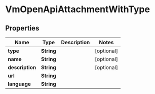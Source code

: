 
# VmOpenApiAttachmentWithType

## Properties
Name | Type | Description | Notes
------------ | ------------- | ------------- | -------------
**type** | **String** |  |  [optional]
**name** | **String** |  |  [optional]
**description** | **String** |  |  [optional]
**url** | **String** |  | 
**language** | **String** |  | 



